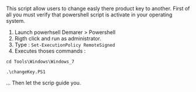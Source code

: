 This script allow users to change easly there product key to another.
First of all you must verify that powershell script is activate in your operating system.

1. Launch powerhsell Demarer > Powershell
2. Rigth click and run as administrator.
3. Type : `Set-ExecutionPolicy RemoteSigned`
4. Executes thoses commands :

  `cd Tools\Windows\Windows_7`
  
  
  `.\changeKey.PS1`

... Then let the scrip guide you.
